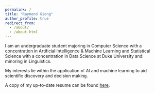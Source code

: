 ```yaml
---
permalink: /
title: "Raymond Xiong"
author_profile: true
redirect_from: 
  - /about/
  - /about.html
---
```


I am an undergraduate student majoring in Computer Science with a concentration in Artificial Intelligence & Machine Learning and Statistical Science with a concentration in Data Science at Duke University and minoring in Linguistics.

My interests lie within the application of AI and machine learning to aid scientific discovery and decision making.

A copy of my up-to-date resume can be found [here](myLib/Raymond_Xiong_Resume_2410.pdf).
